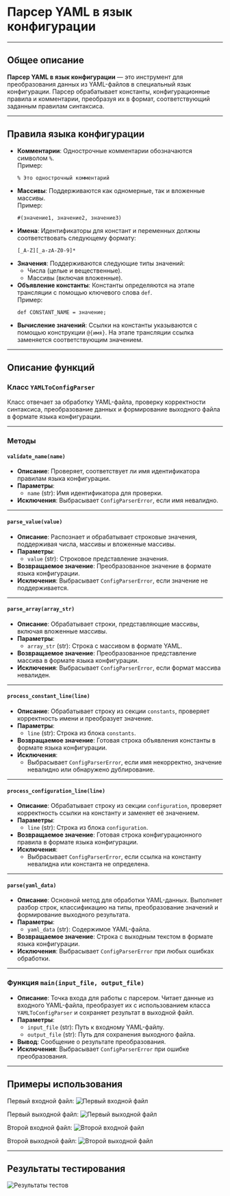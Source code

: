 # Парсер YAML в язык конфигурации

---

## Общее описание

**Парсер YAML в язык конфигурации** — это инструмент для преобразования данных из YAML-файлов в специальный язык конфигурации. Парсер обрабатывает константы, конфигурационные правила и комментарии, преобразуя их в формат, соответствующий заданным правилам синтаксиса.

---

## Правила языка конфигурации

- **Комментарии**: Однострочные комментарии обозначаются символом `%`.  
  Пример:
  ```plaintext
  % Это однострочный комментарий
- **Массивы**: Поддерживаются как одномерные, так и вложенные массивы.  
  Пример:
  ```plaintext
  #(значение1, значение2, значение3)
- **Имена**: Идентификаторы для констант и переменных должны соответствовать следующему формату:
  ```plaintext
  [_A-Z][_a-zA-Z0-9]*
- **Значения**: Поддерживаются следующие типы значений:
  - Числа (целые и вещественные).
  - Массивы (включая вложенные).
- **Объявление константы**: Константы определяются на этапе трансляции с помощью ключевого слова `def`.  
  Пример:
  ```plaintext
  def CONSTANT_NAME = значение;
- **Вычисление значений**: Ссылки на константы указываются с помощью конструкции `@{имя}`. На этапе трансляции ссылка заменяется соответствующим значением.  

---

## Описание функций

### Класс `YAMLToConfigParser`

Класс отвечает за обработку YAML-файла, проверку корректности синтаксиса, преобразование данных и формирование выходного файла в формате языка конфигурации.

---

### Методы

#### `validate_name(name)`
- **Описание**: Проверяет, соответствует ли имя идентификатора правилам языка конфигурации.
- **Параметры**:
  - `name` (str): Имя идентификатора для проверки.
- **Исключения**: Выбрасывает `ConfigParserError`, если имя невалидно.

---

#### `parse_value(value)`
- **Описание**: Распознает и обрабатывает строковые значения, поддерживая числа, массивы и вложенные массивы.
- **Параметры**:
  - `value` (str): Строковое представление значения.
- **Возвращаемое значение**: Преобразованное значение в формате языка конфигурации.
- **Исключения**: Выбрасывает `ConfigParserError`, если значение не поддерживается.

---

#### `parse_array(array_str)`
- **Описание**: Обрабатывает строки, представляющие массивы, включая вложенные массивы.
- **Параметры**:
  - `array_str` (str): Строка с массивом в формате YAML.
- **Возвращаемое значение**: Преобразованное представление массива в формате языка конфигурации.
- **Исключения**: Выбрасывает `ConfigParserError`, если формат массива невалиден.

---

#### `process_constant_line(line)`
- **Описание**: Обрабатывает строку из секции `constants`, проверяет корректность имени и преобразует значение.
- **Параметры**:
  - `line` (str): Строка из блока `constants`.
- **Возвращаемое значение**: Готовая строка объявления константы в формате языка конфигурации.
- **Исключения**: 
  - Выбрасывает `ConfigParserError`, если имя некорректно, значение невалидно или обнаружено дублирование.

---

#### `process_configuration_line(line)`
- **Описание**: Обрабатывает строку из секции `configuration`, проверяет корректность ссылки на константу и заменяет её значением.
- **Параметры**:
  - `line` (str): Строка из блока `configuration`.
- **Возвращаемое значение**: Готовая строка конфигурационного правила в формате языка конфигурации.
- **Исключения**:
  - Выбрасывает `ConfigParserError`, если ссылка на константу невалидна или константа не определена.

---

#### `parse(yaml_data)`
- **Описание**: Основной метод для обработки YAML-данных. Выполняет разбор строк, классификацию на типы, преобразование значений и формирование выходного результата.
- **Параметры**:
  - `yaml_data` (str): Содержимое YAML-файла.
- **Возвращаемое значение**: Строка с выходным текстом в формате языка конфигурации.
- **Исключения**: Выбрасывает `ConfigParserError` при любых ошибках обработки.

---

### Функция `main(input_file, output_file)`
- **Описание**: Точка входа для работы с парсером. Читает данные из входного YAML-файла, преобразует их с использованием класса `YAMLToConfigParser` и сохраняет результат в выходной файл.
- **Параметры**:
  - `input_file` (str): Путь к входному YAML-файлу.
  - `output_file` (str): Путь для сохранения выходного файла.
- **Вывод**: Сообщение о результате преобразования.
- **Исключения**: Выбрасывает `ConfigParserError` при ошибке преобразования.

---

## Примеры использования
Первый входной файл:
![Первый входной файл](./readme-media/input1.png)

Первый выходной файл:
![Первый выходной файл](./readme-media/output1.png)

Второй входной файл:
![Второй входной файл](./readme-media/input2.png)

Второй выходной файл:
![Второй выходной файл](./readme-media/output2.png)

---

## Результаты тестирования

![Результаты тестов](./readme-media/tests.png)